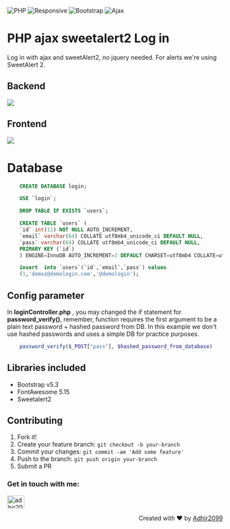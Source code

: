 ![PHP](https://img.shields.io/badge/php-8-brightgreen)
![Responsive](https://img.shields.io/badge/Responsive-Yes-ff69b4)
![Bootstrap](https://img.shields.io/badge/bootstrap-5-blue)
![Ajax](https://img.shields.io/badge/jquery-ajax-red)

# PHP ajax sweetalert2 Log in
Log in with ajax and sweetAlert2, no jquery needed. For alerts we're using SweetAlert 2.

## Backend
<p align="left">
  <a href="https://skillicons.dev">
    <img src="https://skillicons.dev/icons?i=php,mysql" />
  </a>
</p>

## Frontend
<p align="left">
  <a href="https://skillicons.dev">
    <img src="https://skillicons.dev/icons?i=javascript,bootstrap,css" />
  </a>
</p>

# Database 

```sql
    CREATE DATABASE login;

    USE `login`;

    DROP TABLE IF EXISTS `users`;

    CREATE TABLE `users` (
    `id` int(11) NOT NULL AUTO_INCREMENT,
    `email` varchar(64) COLLATE utf8mb4_unicode_ci DEFAULT NULL,
    `pass` varchar(64) COLLATE utf8mb4_unicode_ci DEFAULT NULL,
    PRIMARY KEY (`id`)
    ) ENGINE=InnoDB AUTO_INCREMENT=3 DEFAULT CHARSET=utf8mb4 COLLATE=utf8mb4_unicode_ci;

    insert  into `users`(`id`,`email`,`pass`) values 
    (1,'demoz@demologin.com','@demologin');
```

## Config parameter

In <b>loginController.php</b> , you may changed the if statement for <b>password_verify()</b>, remember, function requires the first argument to be a plain text password + hashed password from DB. In this example we don't use hashed passwords and uses a simple DB for practice purposes.

```php
    password_verify($_POST["pass"], $hashed_password_from_database)
```

## Libraries included
* Bootstrap v5.3
* FontAwesome 5.15
* Sweetalert2

## Contributing

1. Fork it!
2. Create your feature branch: `git checkout -b your-branch`
3. Commit your changes: `git commit -am 'Add some feature'`
4. Push to the branch: `git push origin your-branch`
5. Submit a PR

<h3 align="left">Get in touch with me:</h3>
<p align="left">
<a href="https://www.linkedin.com/in/adhir-serrano/" target="blank"><img align="center" src="https://raw.githubusercontent.com/rahuldkjain/github-profile-readme-generator/master/src/images/icons/Social/linked-in-alt.svg" alt="adhir2099" height="30" width="40" /></a>
</p>
<p align="right" > Created with ❤️ by <a href="https://github.com/adhir2099">Adhir2099</a></p>